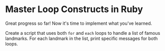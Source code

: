 # Master Loop Constructs in Ruby

Great progress so far! Now it's time to implement what you've learned.

Create a script that uses both `for` and `each` loops to handle a list of famous landmarks. For each landmark in the list, print specific messages for both loops.